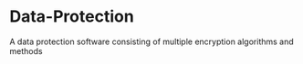 # Data-Protection
A data protection software consisting of multiple encryption algorithms and methods
